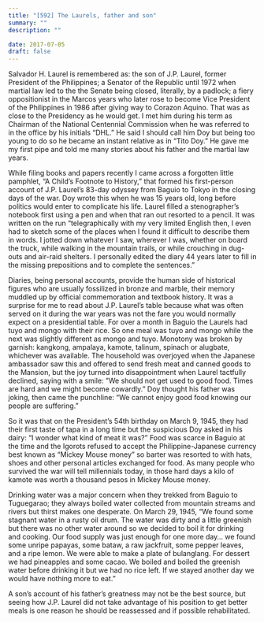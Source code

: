 ```yaml
---
title: "[592] The Laurels, father and son"
summary: ""
description: ""

date: 2017-07-05
draft: false
---
```



Salvador H. Laurel is remembered as: the son of J.P. Laurel, former President of the Philippines; a Senator of the Republic until 1972 when martial law led to the the Senate being closed, literally, by a padlock; a fiery oppositionist in the Marcos years who later rose to become Vice President of the Philippines in 1986 after giving way to Corazon Aquino. That was as close to the Presidency as he would get. I met him during his term as Chairman of the National Centennial Commission when he was referred to in the office by his initials “DHL.” He said I should call him Doy but being too young to do so he became an instant relative as in “Tito Doy.” He gave me my first pipe and told me many stories about his father and the martial law years.

While filing books and papers recently I came across a forgotten little pamphlet, “A Child’s Footnote to History,” that formed his first-person account of J.P. Laurel’s 83-day odyssey from Baguio to Tokyo in the closing days of the war. Doy wrote this when he was 15 years old, long before politics would enter to complicate his life. Laurel filled a stenographer’s notebook first using a pen and when that ran out resorted to a pencil. It was written on the run “telegraphically with my very limited English then, I even had to sketch some of the places when I found it difficult to describe them in words. I jotted down whatever I saw, wherever I was, whether on board the truck, while walking in the mountain trails, or while crouching in dug-outs and air-raid shelters. I personally edited the diary 44 years later to fill in the missing prepositions and to complete the sentences.”

Diaries, being personal accounts, provide the human side of historical figures who are usually fossilized in bronze and marble, their memory muddled up by official commemoration and textbook history. It was a surprise for me to read about J.P. Laurel’s table because what was often served on it during the war years was not the fare you would normally expect on a presidential table. For over a month in Baguio the Laurels had tuyo and mongo with their rice. So one meal was tuyo and mongo while the next was slightly different as mongo and tuyo. Monotony was broken by garnish: kangkong, ampalaya, kamote, talinum, spinach or alugbate, whichever was available. The household was overjoyed when the Japanese ambassador saw this and offered to send fresh meat and canned goods to the Mansion, but the joy turned into disappointment when Laurel tactfully declined, saying with a smile: ”We should not get used to good food. Times are hard and we might become cowardly.” Doy thought his father was joking, then came the punchline: “We cannot enjoy good food knowing our people are suffering.”

So it was that on the President’s 54th birthday on March 9, 1945, they had their first taste of tapa in a long time but the suspicious Doy asked in his dairy: “I wonder what kind of meat it was?” Food was scarce in Baguio at the time and the Igorots refused to accept the Philippine-Japanese currency best known as “Mickey Mouse money” so barter was resorted to with hats, shoes and other personal articles exchanged for food. As many people who survived the war will tell millennials today, in those hard days a kilo of kamote was worth a thousand pesos in Mickey Mouse money.

Drinking water was a major concern when they trekked from Baguio to Tuguegarao; they always boiled water collected from mountain streams and rivers but thirst makes one desperate. On March 29, 1945, “We found some stagnant water in a rusty oil drum. The water was dirty and a little greenish but there was no other water around so we decided to boil it for drinking and cooking. Our food supply was just enough for one more day… we found some unripe papayas, some bataw, a raw jackfruit, some pepper leaves, and a ripe lemon. We were able to make a plate of bulanglang. For dessert we had pineapples and some cacao. We boiled and boiled the greenish water before drinking it but we had no rice left. If we stayed another day we would have nothing more to eat.”

A son’s account of his father’s greatness may not be the best source, but seeing how J.P. Laurel did not take advantage of his position to get better meals is one reason he should be reassessed and if possible rehabilitated.
